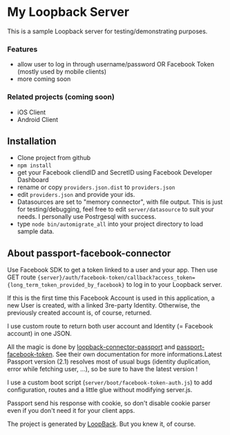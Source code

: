 # My Loopback Server

This is a sample Loopback server for testing/demonstrating purposes.

### Features
+ allow user to log in through username/password OR Facebook Token (mostly used by mobile clients)
+ more coming soon

### Related projects (coming soon)
+ iOS Client
+ Android Client

## Installation
+ Clone project from github
+ `npm install`
+ get your Facebook cliendID and SecretID using Facebook Developer Dashboard
+ rename or copy `providers.json.dist` to `providers.json`
+ edit `providers.json` and provide your ids.
+ Datasources are set to "memory connector", with file output. This is just for testing/debugging, feel free to edit `server/datasource` to suit your needs.
I personally use Postrgesql with success.
+ type `node bin/automigrate_all` into your project directory to load sample data.

## About passport-facebook-connector

Use Facebook SDK to get a token linked to a user and your app. Then use GET route `{server}/auth/facebook-token/callback?access_token={long_term_token_provided_by_facebook}` to log in to your Loopback server.

If this is the first time this Facebook Account is used in this application, a new User is created, with a linked 3re-party Identity. Otherwise, the previously created account is, of course, returned.

I use custom route to return both user account and Identity (= Facebook account) in one JSON.

All the magic is done by [loopback-connector-passport](https://github.com/strongloop/loopback-component-passport) and [passport-facebook-token](https://github.com/drudge/passport-facebook-token). See their own documentation for more informations.Latest Passport version (2.1) resolves most of usual bugs (identity duplication, error while fetching user, ...), so be sure to have the latest version !

I use a custom boot script (`server/boot/facebook-token-auth.js`) to add configuration, routes and a little glue without modifying server.js.

Passport send his response with cookie, so don't disable cookie parser even if you don't need it for your client apps.

The project is generated by [LoopBack](http://loopback.io). But you knew it, of course.
